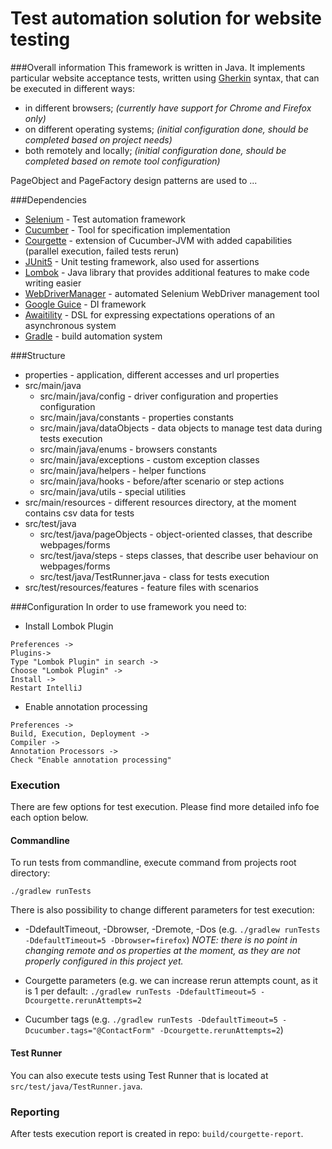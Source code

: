 # Test automation solution for website testing

###Overall information
This framework is written in Java. It implements particular website acceptance tests, written using [Gherkin] syntax, that can be executed in different ways: 
* in different browsers; _(currently have support for Chrome and Firefox only)_
* on different operating systems; _(initial configuration done, should be completed based on project needs)_
* both remotely and locally; _(initial configuration done, should be completed based on remote tool configuration)_

PageObject and PageFactory design patterns are used to ...

###Dependencies

* [Selenium] - Test automation framework
* [Cucumber] - Tool for specification implementation
* [Courgette] - extension of Cucumber-JVM with added capabilities (parallel execution, failed tests rerun)
* [JUnit5] - Unit testing framework, also used for assertions
* [Lombok] - Java library that provides additional features to make code writing easier
* [WebDriverManager] - automated Selenium WebDriver management tool
* [Google Guice] - DI framework
* [Awaitility] - DSL for expressing expectations  operations of an asynchronous system
* [Gradle] - build automation system

###Structure

* properties - application, different accesses and url properties
* src/main/java
    * src/main/java/config - driver configuration and properties configuration
    * src/main/java/constants - properties constants
    * src/main/java/dataObjects - data objects to manage test data during tests execution
    * src/main/java/enums - browsers constants
    * src/main/java/exceptions - custom exception classes
    * src/main/java/helpers - helper functions
    * src/main/java/hooks - before/after scenario or step actions
    * src/main/java/utils - special utilities
* src/main/resources - different resources directory, at the moment contains csv data for tests
* src/test/java
    * src/test/java/pageObjects - object-oriented classes, that describe webpages/forms
    * src/test/java/steps - steps classes, that describe user behaviour on webpages/forms
    * src/test/java/TestRunner.java - class for tests execution
* src/test/resources/features - feature files with scenarios

###Configuration
In order to use framework you need to:
* Install Lombok Plugin
```
Preferences ->  
Plugins-> 
Type "Lombok Plugin" in search -> 
Choose "Lombok Plugin" -> 
Install -> 
Restart IntelliJ
```

* Enable annotation processing
```
Preferences ->  
Build, Execution, Deployment -> 
Compiler -> 
Annotation Processors -> 
Check "Enable annotation processing"
```

### Execution
There are few options for test execution. Please find more detailed info foe each option below.

#### Commandline

To run tests from commandline, execute command from projects root directory:

`./gradlew runTests`

There is also possibility to change different parameters for test execution: 

* -DdefaultTimeout, -Dbrowser, -Dremote, -Dos (e.g. `./gradlew runTests -DdefaultTimeout=5 -Dbrowser=firefox`) _NOTE: there is no point in changing remote and os properties at the moment, as they are not properly configured in this project yet._

* Courgette parameters (e.g. we can increase rerun attempts count, as it is 1 per default: `./gradlew runTests -DdefaultTimeout=5 -Dcourgette.rerunAttempts=2`

* Cucumber tags (e.g. `./gradlew runTests -DdefaultTimeout=5 -Dcucumber.tags="@ContactForm" -Dcourgette.rerunAttempts=2`)

#### Test Runner

You can also execute tests using Test Runner that is located at `src/test/java/TestRunner.java`.

### Reporting

After tests execution report is created in repo: `build/courgette-report`.

[Selenium]: <https://www.selenium.dev/>
[JUnit5]: <https://junit.org/junit5/>
[Google Guice]: <https://github.com/google/guice/>
[Awaitility]: <https://github.com/awaitility/awaitility/>
[Allure]: <http://allure.qatools.ru/>
[Gradle]: <https://gradle.org/>
[Gherkin]: <https://cucumber.io/docs/gherkin/>
[Cucumber]: <https://cucumber.io/>
[Courgette]: <https://github.com/prashant-ramcharan/courgette-jvm>
[Lombok]: <https://projectlombok.org/>
[WebDriverManager]: <https://github.com/bonigarcia/webdrivermanager>
